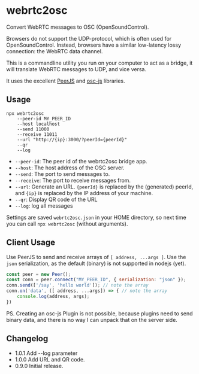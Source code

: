 # webrtc2osc

Convert WebRTC messages to OSC (OpenSoundControl).

Browsers do not support the UDP-protocol, which is often used for OpenSoundControl. Instead, browsers have a similar low-latency lossy connection: the WebRTC data channel.

This is a commandline utility you run on your computer to act as a bridge, it will translate WebRTC messages to UDP, and vice versa.

It uses the excellent [PeerJS](https://peerjs.com/) and [osc-js](https://github.com/adzialocha/osc-js/) libraries.

## Usage

```
npx webrtc2osc 
    --peer-id MY_PEER_ID 
    --host localhost 
    --send 11000 
    --receive 11011 
    --url "http://{ip}:3000/?peerId={peerId}" 
    --qr 
    --log
```

- `--peer-id`: The peer id of the webrtc2osc bridge app.
- `--host`: The host address of the OSC server.
- `--send`: The port to send messages to.
- `--receive`: The port to receive messages from.
- `--url`: Generate an URL. `{peerId}` is replaced by the (generated) peerId, and `{ip}` is replaced by the IP address of your machine.
- `--qr`: Display QR code of the URL
- `--log`: log all messages

Settings are saved `webrtc2osc.json` in your HOME directory, so next time you can call `npx webrtc2osc` (without arguments).

## Client Usage

Use PeerJS to send and receive arrays of `[ address, ...args ]`. Use the `json` serialization, as the default (binary) is not supported in nodejs (yet).

```javascript
const peer = new Peer();
const conn = peer.connect("MY_PEER_ID", { serialization: "json" });
conn.send(['/say', 'hello world']); // note the array
conn.on('data', ([ address, ...args]) => { // note the array
    console.log(address, args);
})
```

PS. Creating an osc-js Plugin is not possible, because plugins need to send binary data, and there is no way I can unpack that on the server side.

## Changelog

- 1.0.1 Add --log parameter
- 1.0.0 Add URL and QR code.
- 0.9.0 Initial release.